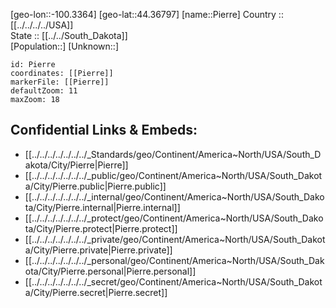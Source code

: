 ﻿---
location: [44.36797,-100.3364] 
mapzoom: [7,12] 
mapmarker: city 
type: City
tags:
- geo/City


SpocWebEntityId: 36107
isDeleted: false
confidential: public

---
[geo-lon::-100.3364] 
[geo-lat::44.36797] 
[name::Pierre] 
Country :: [[../../../../USA]]  
State :: [[../../South_Dakota]]  
[Population::] 
[Unknown::] 


```leaflet
id: Pierre
coordinates: [[Pierre]] 
markerFile: [[Pierre]] 
defaultZoom: 11 
maxZoom: 18
```


## Confidential Links & Embeds: 
- [[../../../../../../../_Standards/geo/Continent/America~North/USA/South_Dakota/City/Pierre|Pierre]] 
- [[../../../../../../../_public/geo/Continent/America~North/USA/South_Dakota/City/Pierre.public|Pierre.public]] 
- [[../../../../../../../_internal/geo/Continent/America~North/USA/South_Dakota/City/Pierre.internal|Pierre.internal]] 
- [[../../../../../../../_protect/geo/Continent/America~North/USA/South_Dakota/City/Pierre.protect|Pierre.protect]] 
- [[../../../../../../../_private/geo/Continent/America~North/USA/South_Dakota/City/Pierre.private|Pierre.private]] 
- [[../../../../../../../_personal/geo/Continent/America~North/USA/South_Dakota/City/Pierre.personal|Pierre.personal]] 
- [[../../../../../../../_secret/geo/Continent/America~North/USA/South_Dakota/City/Pierre.secret|Pierre.secret]] 
